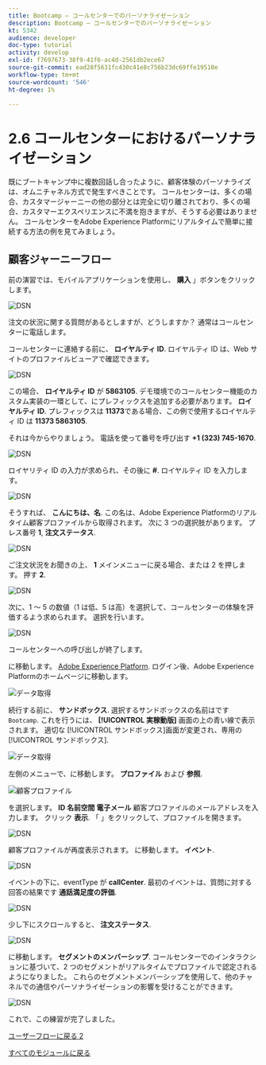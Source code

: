 ```yaml
---
title: Bootcamp — コールセンターでのパーソナライゼーション
description: Bootcamp — コールセンターでのパーソナライゼーション
kt: 5342
audience: developer
doc-type: tutorial
activity: develop
exl-id: f7697673-38f9-41f6-ac4d-2561db2ece67
source-git-commit: ead28f5631fc430c41e8c756b23dc69ffe19510e
workflow-type: tm+mt
source-wordcount: '546'
ht-degree: 1%

---
```


# 2.6 コールセンターにおけるパーソナライゼーション

既にブートキャンプ中に複数回話し合ったように、顧客体験のパーソナライズは、オムニチャネル方式で発生すべきことです。 コールセンターは、多くの場合、カスタマージャーニーの他の部分とは完全に切り離されており、多くの場合、カスタマーエクスペリエンスに不満を抱きますが、そうする必要はありません。 コールセンターをAdobe Experience Platformにリアルタイムで簡単に接続する方法の例を見てみましょう。

## 顧客ジャーニーフロー

前の演習では、モバイルアプリケーションを使用し、 **購入** 」ボタンをクリックします。

![DSN](./images/app20.png)

注文の状況に関する質問があるとしますが、どうしますか？ 通常はコールセンターに電話します。

コールセンターに連絡する前に、 **ロイヤルティ ID**. ロイヤルティ ID は、Web サイトのプロファイルビューアで確認できます。

![DSN](./images/cc1.png)

この場合、 **ロイヤルティ ID** が **5863105**. デモ環境でのコールセンター機能のカスタム実装の一環として、にプレフィックスを追加する必要があります。 **ロイヤルティ ID**. プレフィックスは **11373**&#x200B;である場合、この例で使用するロイヤルティ ID は **11373 5863105**.

それは今からやりましょう。 電話を使って番号を呼び出す **+1 (323) 745-1670**.

![DSN](./images/cc2.png)

ロイヤリティ ID の入力が求められ、その後に **#**. ロイヤルティ ID を入力します。

![DSN](./images/cc3.png)

そうすれば、 **こんにちは、名**. この名は、Adobe Experience Platformのリアルタイム顧客プロファイルから取得されます。 次に 3 つの選択肢があります。 プレス番号 **1**, **注文ステータス**.

![DSN](./images/cc4.png)

ご注文状況をお聞きの上、 **1** メインメニューに戻る場合、または 2 を押します。 押す **2**.

![DSN](./images/cc5.png)

次に、1 ～ 5 の数値（1 は低、5 は高）を選択して、コールセンターの体験を評価するよう求められます。 選択を行います。

![DSN](./images/cc6.png)

コールセンターへの呼び出しが終了します。

に移動します。 [Adobe Experience Platform](https://experience.adobe.com/platform). ログイン後、Adobe Experience Platformのホームページに移動します。

![データ取得](./images/home.png)

続行する前に、 **サンドボックス**. 選択するサンドボックスの名前はです ``Bootcamp``. これを行うには、 **[!UICONTROL 実稼動版]** 画面の上の青い線で表示されます。 適切な [!UICONTROL サンドボックス]画面が変更され、専用の [!UICONTROL サンドボックス].

![データ取得](./images/sb1.png)

左側のメニューで、に移動します。 **プロファイル** および **参照**.

![顧客プロファイル](./images/homemenu.png)

を選択します。 **ID 名前空間** **電子メール** 顧客プロファイルのメールアドレスを入力します。 クリック **表示**. 「 」をクリックして、プロファイルを開きます。

![DSN](./images/cc7.png)

顧客プロファイルが再度表示されます。 に移動します。 **イベント**.

![DSN](./images/cc8.png)

イベントの下に、eventType が **callCenter**. 最初のイベントは、質問に対する回答の結果です **通話満足度の評価**.

![DSN](./images/cc9.png)

少し下にスクロールすると、 **注文ステータス**.

![DSN](./images/cc10.png)

に移動します。 **セグメントのメンバーシップ**. コールセンターでのインタラクションに基づいて、2 つのセグメントがリアルタイムでプロファイルで認定されるようになりました。 これらのセグメントメンバーシップを使用して、他のチャネルでの通信やパーソナライゼーションの影響を受けることができます。

![DSN](./images/cc11.png)

これで、この練習が完了しました。

[ユーザーフローに戻る 2](./uc2.md)

[すべてのモジュールに戻る](../../overview.md)
